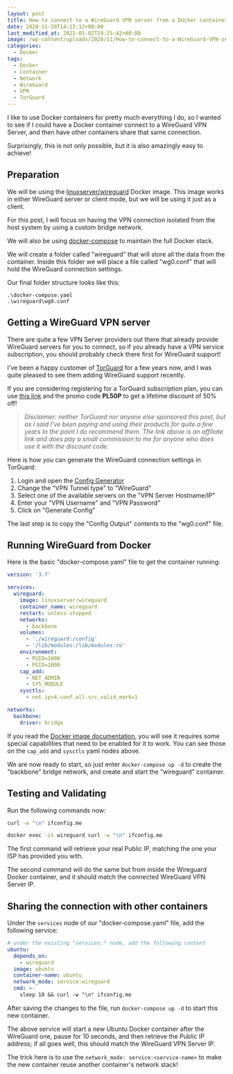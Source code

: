 ```yaml
---
layout: post
title: How to connect to a WireGuard VPN server from a Docker container
date: 2020-11-20T14:15:12+00:00
last_modified_at: 2021-01-02T19:15:42+00:00
image: /wp-content/uploads/2020/11/How-to-connect-to-a-WireGuard-VPN-server-from-a-Docker-container.png
categories:
  - Docker
tags:
  - Docker
  - Container
  - Network
  - WireGuard
  - VPN
  - TorGuard
---
```


I like to use Docker containers for pretty much everything I do, so I wanted to see if I could have a Docker container connect to a WireGuard VPN Server, and then have other containers share that same connection.

Surprisingly, this is not only possible, but it is also amazingly easy to achieve!

## Preparation

We will be using the [linuxserver/wireguard](https://hub.docker.com/r/linuxserver/wireguard) Docker image. This image works in either WireGuard server or client mode, but we will be using it just as a client.

For this post, I will focus on having the VPN connection isolated from the host system by using a custom bridge network.

We will also be using [docker-compose](https://docs.docker.com/compose/) to maintain the full Docker stack.

We will create a folder called "wireguard" that will store all the data from the container. Inside this folder we will place a file called "wg0.conf" that will hold the WireGuard connection settings.

Our final folder structure looks like this:

```text
.\docker-compose.yaml
.\wireguard\wg0.conf
```

## Getting a WireGuard VPN server

There are quite a few VPN Server providers out there that already provide WireGuard servers for you to connect, so if you already have a VPN service subscription, you should probably check there first for WireGuard support!

I've been a happy customer of [TorGuard](https://torguard.net/aff.php?aff=6755) for a few years now, and I was quite pleased to see them adding WireGuard support recently.

If you are considering registering for a TorGuard subscription plan, you can use [this link](https://torguard.net/aff.php?aff=6755) and the promo code **PL50P** to get a lifetime discount of 50% off!

> _Disclaimer: neither TorGuard nor anyone else sponsored this post, but as I said I've been paying and using their products for quite a few years to the point I do recommend them. The link above is an affiliate link and does pay a small commission to me for anyone who does use it with the discount code._

Here is how you can generate the WireGuard connection settings in TorGuard:

1. Login and open the [Config Generator](https://torguard.net/tgconf.php?action=vpn-openvpnconfig)
2. Change the "VPN Tunnel type" to "WireGuard"
3. Select one of the available servers on the "VPN Server Hostname/IP"
4. Enter your "VPN Username" and "VPN Password"
5. Click on "Generate Config"

The last step is to copy the "Config Output" contents to the "wg0.conf" file.

## Running WireGuard from Docker

Here is the basic "docker-compose.yaml" file to get the container running:

```yaml
version: '3.7'

services:
  wireguard:
    image: linuxserver/wireguard
    container_name: wireguard
    restart: unless-stopped
    networks:
      - backbone
    volumes:
      - './wireguard:/config'
      - '/lib/modules:/lib/modules:ro'
    environment:
      - PUID=1000
      - PGID=1000
    cap_add:
      - NET_ADMIN
      - SYS_MODULE
    sysctls:
      - net.ipv4.conf.all.src_valid_mark=1

networks:
  backbone:
    driver: bridge
```

If you read the [Docker image documentation](https://hub.docker.com/r/linuxserver/wireguard), you will see it requires some special capabilities that need to be enabled for it to work. You can see those on the `cap_add` and `sysctls` yaml nodes above.

We are now ready to start, so just enter `docker-compose up -d` to create the "backbone" bridge network, and create and start the "wireguard" container.

## Testing and Validating

Run the following commands now:

```bash
curl -w "\n" ifconfig.me

docker exec -it wireguard curl -w "\n" ifconfig.me
```

The first command will retrieve your real Public IP, matching the one your ISP has provided you with.

The second command will do the same but from inside the Wireguard Docker container, and it should match the connected WireGuard VPN Server IP.

## Sharing the connection with other containers

Under the `services` node of our "docker-compose.yaml" file, add the following service:

```yaml
# under the existing "services:" node, add the following content
ubuntu:
  depends_on:
    - wireguard
  image: ubuntu
  container-name: ubuntu
  network_mode: service:wireguard
  cmd: >-
    sleep 10 && curl -w "\n" ifconfig.me
```

After saving the changes to the file, run `docker-compose up -d` to start this new container.

The above service will start a new Ubuntu Docker container after the WireGuard one, pause for 10 seconds, and then retrieve the Public IP address; if all goes well, this should match the WireGuard VPN Server IP.

The trick here is to use the `network_mode: service:<service-name>` to make the new container reuse another container's network stack!
